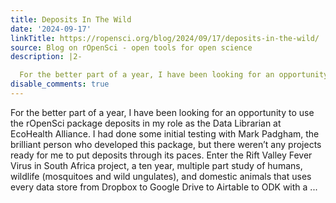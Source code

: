 ```yaml
---
title: Deposits In The Wild
date: '2024-09-17'
linkTitle: https://ropensci.org/blog/2024/09/17/deposits-in-the-wild/
source: Blog on rOpenSci - open tools for open science
description: |2-

  For the better part of a year, I have been looking for an opportunity to use the rOpenSci package deposits in my role as the Data Librarian at EcoHealth Alliance. I had done some initial testing with Mark Padgham, the brilliant person who developed this package, but there weren&rsquo;t any projects ready for me to put deposits through its paces. Enter the Rift Valley Fever Virus in South Africa project, a ten year, multiple part study of humans, wildlife (mosquitoes and wild ungulates), and domestic animals that uses every data store from Dropbox to Google Drive to Airtable to ODK with a ...
disable_comments: true
---
```


For the better part of a year, I have been looking for an opportunity to use the rOpenSci package deposits in my role as the Data Librarian at EcoHealth Alliance. I had done some initial testing with Mark Padgham, the brilliant person who developed this package, but there weren&rsquo;t any projects ready for me to put deposits through its paces. Enter the Rift Valley Fever Virus in South Africa project, a ten year, multiple part study of humans, wildlife (mosquitoes and wild ungulates), and domestic animals that uses every data store from Dropbox to Google Drive to Airtable to ODK with a ...
